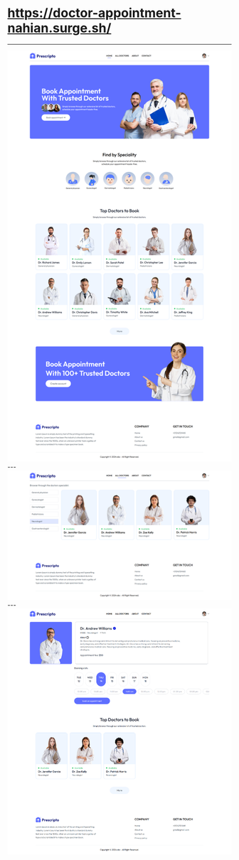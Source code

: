 # https://doctor-appointment-nahian.surge.sh/
---
<img src="./output-home.png" alt="">
---
<img src="./output-all-doctors.png" alt="">
---
<img src="./output-doctor-details.png" alt="">